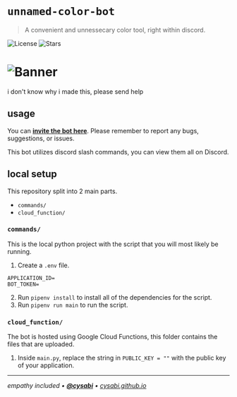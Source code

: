 # `unnamed-color-bot`
> A convenient and unnessecary color tool, right within discord.

![License][license-shield]
![Stars][stars-shield]
# ![Banner](banner.png)

i don't know why i made this, please send help

## usage
You can [**invite the bot here**](https://discord.com/api/oauth2/authorize?client_id=837141419650449418&scope=applications.commands).
Please remember to report any bugs, suggestions, or issues.

This bot utilizes discord slash commands, you can view them all on Discord.

## local setup
This repository split into 2 main parts.
- `commands/`
- `cloud_function/`

### `commands/`
This is the local python project with the script that you will most likely be running.

1. Create a `.env` file.
  ```
  APPLICATION_ID=
  BOT_TOKEN=
  ```
2. Run `pipenv install` to install all of the dependencies for the script.
3. Run `pipenv run main` to run the script.

### `cloud_function/`
The bot is hosted using Google Cloud Functions, this folder contains the files that are uploaded.

1. Inside `main.py`, replace the string in `PUBLIC_KEY = ""` with the public key of your application.

---

*empathy included • [**@cysabi**](https://github.com/cysabi) • [cysabi.github.io](https://cysabi.github.io)*

<!-- markdown links & imgs -->
[stars-shield]: https://img.shields.io/github/stars/LeptoFlare/unnamed-color-bot.svg?style=social
[license-shield]: https://img.shields.io/github/license/LeptoFlare/unnamed-color-bot.svg?style=flat
